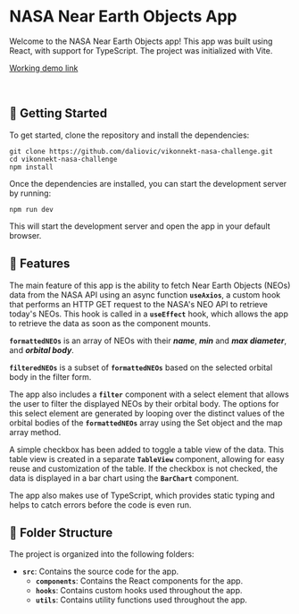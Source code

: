 # NASA Near Earth Objects App

Welcome to the NASA Near Earth Objects app! This app was built using React, with support for TypeScript. The project was initialized with Vite.

[Working demo link](https://nasa-neos.onrender.com/)

<br>

## :rocket: Getting Started

To get started, clone the repository and install the dependencies:

```
git clone https://github.com/daliovic/vikonnekt-nasa-challenge.git
cd vikonnekt-nasa-challenge
npm install
```
Once the dependencies are installed, you can start the development server by running:

```
npm run dev
```
This will start the development server and open the app in your default browser.

## :telescope: Features

The main feature of this app is the ability to fetch Near Earth Objects (NEOs) data from the NASA API using an async function **`useAxios`**, a custom hook that performs an HTTP GET request to the NASA's NEO API to retrieve today's NEOs. This hook is called in a **`useEffect`** hook, which allows the app to retrieve the data as soon as the component mounts.

**`formattedNEOs`** is an array of NEOs with their ***name***, ***min*** and ***max diameter***, and ***orbital body***.

**`filteredNEOs`** is a subset of **`formattedNEOs`** based on the selected orbital body in the filter form.

The app also includes a **`filter`** component with a select element that allows the user to filter the displayed NEOs by their orbital body. The options for this select element are generated by looping over the distinct values of the orbital bodies of the **`formattedNEOs`** array using the Set object and the map array method.

A simple checkbox has been added to toggle a table view of the data. This table view is created in a separate **`TableView`** component, allowing for easy reuse and customization of the table. If the checkbox is not checked, the data is displayed in a bar chart using the **`BarChart`** component.

The app also makes use of TypeScript, which provides static typing and helps to catch errors before the code is even run.

## :open_file_folder: Folder Structure
The project is organized into the following folders:

- **`src`**: Contains the source code for the app.
  - **`components`**: Contains the React components for the app.
  - **`hooks`**: Contains custom hooks used throughout the app.
  - **`utils`**: Contains utility functions used throughout the app.
